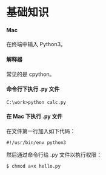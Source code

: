 # 基础知识

#### Mac

在终端中输入 Python3。

#### 解释器

常见的是 cpython。

#### 命令行下执行 .py 文件

```
C:\work>python calc.py
```

#### 在 Mac 下执行 .py 文件

在文件第一行加入如下代码：

```
#!/usr/bin/env python3
```

然后通过命令行给 .py 文件以执行权限：

```
$ chmod a+x hello.py
```





